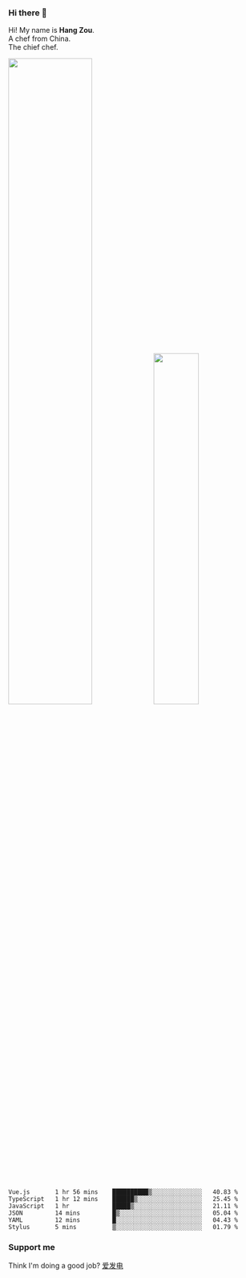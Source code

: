 ### Hi there 👋

Hi! My name is **Hang Zou**.  
A chef from China.  
The chief chef.

<img align="" width="57.5%" src="https://github-readme-stats.vercel.app/api?username=zouhangwithsweet&hide_title=true&hide_border=true&show_icons=true&include_all_commits=true&line_height=21" /><img align="" width="42.4%" src="https://github-readme-stats.vercel.app/api/top-langs/?username=zouhangwithsweet&hide_title=true&hide_border=true&layout=compact" />

<!--START_SECTION:waka-->

```text
Vue.js       1 hr 56 mins    ██████████▒░░░░░░░░░░░░░░   40.83 %
TypeScript   1 hr 12 mins    ██████▒░░░░░░░░░░░░░░░░░░   25.45 %
JavaScript   1 hr            █████▒░░░░░░░░░░░░░░░░░░░   21.11 %
JSON         14 mins         █▒░░░░░░░░░░░░░░░░░░░░░░░   05.04 %
YAML         12 mins         █░░░░░░░░░░░░░░░░░░░░░░░░   04.43 %
Stylus       5 mins          ▒░░░░░░░░░░░░░░░░░░░░░░░░   01.79 %
```

<!--END_SECTION:waka-->

### Support me

Think I'm doing a good job? [爱发电](https://afdian.net/@zouhangsweet)
